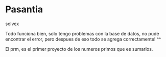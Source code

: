 # Pasantia
solvex

Todo funciona bien, solo tengo problemas con la base de datos, no pude encontrar el error, pero despues de eso todo se agrega correctamente! ^^

El prm, es el primer proyecto de los numeros primos que es sumarlos.
